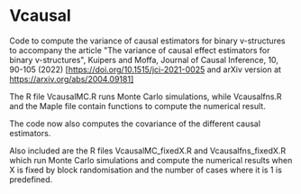 # Vcausal
Code to compute the variance of causal estimators for binary v-structures to accompany the article "The variance of causal effect estimators for binary v-structures", Kuipers and Moffa, Journal of Causal Inference, 10, 90-105 (2022) [https://doi.org/10.1515/jci-2021-0025 and arXiv version at https://arxiv.org/abs/2004.09181]

The R file VcausalMC.R runs Monte Carlo simulations, while Vcausalfns.R and the Maple file contain functions to compute the numerical result.

The code now also computes the covariance of the different causal estimators.

Also included are the R files VcausalMC_fixedX.R and Vcausalfns_fixedX.R which run Monte Carlo simulations and compute the numerical results when X is fixed by block randomisation and the number of cases where it is 1 is predefined.
